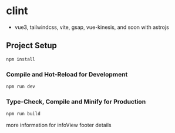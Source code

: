 # clint

- vue3, tailwindcss, vite, gsap, vue-kinesis, and soon with astrojs

## Project Setup

```sh
npm install
```

### Compile and Hot-Reload for Development

```sh
npm run dev
```

### Type-Check, Compile and Minify for Production

```sh
npm run build
```

more information for infoView
footer details
